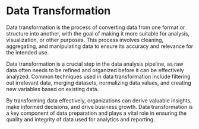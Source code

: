 <h1>Data Transformation</h1>
<p>Data transformation is the process of converting data from one format or structure into another, with the goal of making it more suitable for analysis, visualization, or other purposes. This process involves cleaning, aggregating, and manipulating data to ensure its accuracy and relevance for the intended use.</p>
<p>Data transformation is a crucial step in the data analysis pipeline, as raw data often needs to be refined and organized before it can be effectively analyzed. Common techniques used in data transformation include filtering out irrelevant data, merging datasets, normalizing data values, and creating new variables based on existing data.</p>
<p>By transforming data effectively, organizations can derive valuable insights, make informed decisions, and drive business growth. Data transformation is a key component of data preparation and plays a vital role in ensuring the quality and integrity of data used for analytics and reporting.</p>